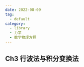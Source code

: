 ```yaml
---
date: 2022-08-09
tag:
  - default
category:
  - library
  - 力学
  - 数学物理方程
---
```



## Ch3 行波法与积分变换法
